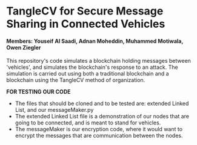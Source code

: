 # TangleCV for Secure Message Sharing in Connected Vehicles
#### Members: Youseif Al Saadi, Adnan Moheddin, Muhammed Motiwala, Owen Ziegler

This repository's code simulates a blockchain holding messages between 'vehicles', and simulates the blockchain's response to an attack. The simulation is carried out using both a traditional blockchain and a blockchain using the TangleCV method of organization.


**FOR TESTING OUR CODE**
- The files that should be cloned and to be tested are: extended Linked List, and our messageMaker.py 
- The extended Linked List file is a demonstration of our nodes that are going to be connected, and is meant to stand for vehicles.
- The messageMaker is our encryption code, where it would want to encrypt the messages that are communication between the nodes. 

